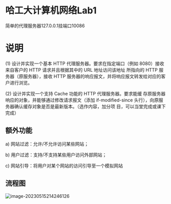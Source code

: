 # 哈工大计算机网络Lab1
简单的代理服务器127.0.0.1挂端口10086

# 说明

  (1)  设计并实现一个基本 HTTP  代理服务器。要求在指定端口（例如   8080）接收来自客户的 HTTP 请求并且根据其中的 URL 地址访问该地址   所指向的 HTTP 服务器（原服务器），接收 HTTP 服务器的响应报文，并将响应报文转发给对应的客户进行浏览。   

(2)  设计并实现一个支持 Cache  功能的 HTTP 代理服务器。要求能缓   存原服务器响应的对象，并能够通过修改请求报文（添加 if-modified-since    头行），向原服务器确认缓存对象是否是最新版本。（选作内容，加分项   目，可以当堂完成或课下完成）   

## 额外功能

 a)  网站过滤：允许/不允许访问某些网站；

 b)  用户过滤：支持/不支持某些用户访问外部网站； 

 c)  网站引导：将用户对某个网站的访问引导至一个模拟网站     

## 流程图

![image-20230515214246126](https://farsblog.oss-cn-beijing.aliyuncs.com/PicGo/202305152142225.png)
